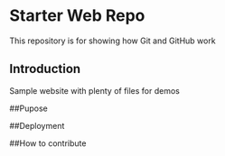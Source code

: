# Starter Web Repo

This repository is for showing how Git and GitHub work

## Introduction

Sample website with plenty of files for demos

##Pupose

##Deployment

##How to contribute

